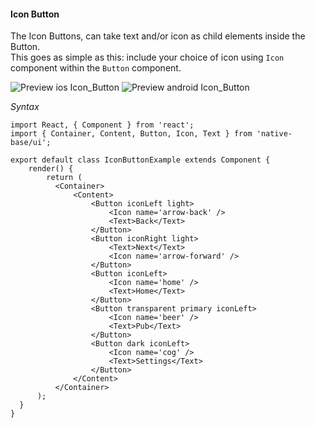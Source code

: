 #### Icon Button

The Icon Buttons, can take text and/or icon as child elements inside the Button.<br />
This goes as simple as this: include your choice of icon using <code>Icon</code> component within the <code>Button</code> component.<br />

![Preview ios Icon_Button](https://github.com/GeekyAnts/NativeBase-KitchenSink/raw/master/screenshots/ios/iconButtons.png)
![Preview android Icon_Button](https://github.com/GeekyAnts/NativeBase-KitchenSink/raw/master/screenshots/android/iconButtons.png)

*Syntax*

<pre class="line-numbers"><code class="language-jsx">import React, { Component } from 'react';
import { Container, Content, Button, Icon, Text } from 'native-base/ui';
​
export default class IconButtonExample extends Component {
    render() {
        return (
          &lt;Container>
              &lt;Content>
                  &lt;Button iconLeft light>
                      &lt;Icon name='arrow-back' />
                      &lt;Text>Back&lt;/Text>
                  &lt;/Button>
                  &lt;Button iconRight light>
                      &lt;Text>Next&lt;/Text>
                      &lt;Icon name='arrow-forward' />
                  &lt;/Button>
                  &lt;Button iconLeft>
                      &lt;Icon name='home' />
                      &lt;Text>Home&lt;/Text>
                  &lt;/Button>
                  &lt;Button transparent primary iconLeft>
                      &lt;Icon name='beer' />
                      &lt;Text>Pub&lt;/Text>
                  &lt;/Button>
                  &lt;Button dark iconLeft>
                      &lt;Icon name='cog' />
                      &lt;Text>Settings&lt;/Text>
                  &lt;/Button>
              &lt;/Content>
          &lt;/Container>
      );
  }
}</code></pre><br />
